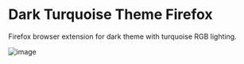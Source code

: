 # Dark Turquoise Theme Firefox
Firefox browser extension for dark theme with turquoise RGB lighting.

![image](https://github.com/chazzofalf/Dark-Theme-Chroma-Firefox-Turquoise-Edition/blob/main/preview/FirefoxDarkTurquoisePreview.gif?raw=true)




